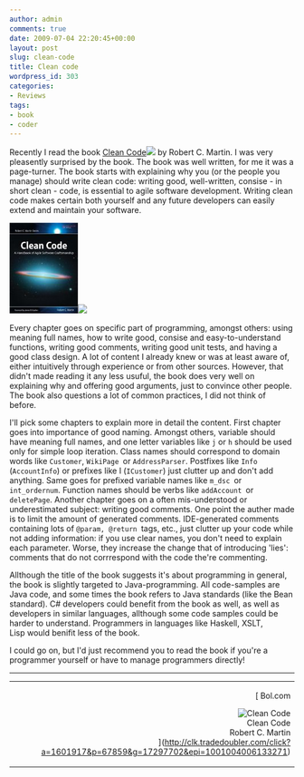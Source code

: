 ```yaml
---
author: admin
comments: true
date: 2009-07-04 22:20:45+00:00
layout: post
slug: clean-code
title: Clean code
wordpress_id: 303
categories:
- Reviews
tags:
- book
- coder
---
```


Recently I read the book [Clean Code](http://www.amazon.com/gp/product/B001GSTOAM?ie=UTF8&tag=geonic-20&linkCode=as2&camp=1789&creative=9325&creativeASIN=B001GSTOAM)![](http://www.assoc-amazon.com/e/ir?t=geonic-20&l=as2&o=1&a=B001GSTOAM) by Robert C. Martin. I was very pleasently surprised by the book. The book was well written, for me it was a page-turner. The book starts with explaining why you (or the people you manage) should write clean code: writing good, well-written, consise - in short clean - code, is essential to agile software development. Writing clean code makes certain both yourself and any future developers can easily extend and maintain your software.


[![](/wp-content/uploads/2009/07/41Obj6pdGtL._SL160_.jpg)](http://www.amazon.com/gp/product/B001GSTOAM?ie=UTF8&tag=geonic-20&linkCode=as2&camp=1789&creative=9325&creativeASIN=B001GSTOAM)![](http://www.assoc-amazon.com/e/ir?t=geonic-20&l=as2&o=1&a=B001GSTOAM)



Every chapter goes on specific part of programming, amongst others: using meaning full names, how to write good, consise and easy-to-understand functions, writing good comments, writing good unit tests, and having a good class design. A lot of content I already knew or was at least aware of, either intuitively through experience or from other sources. However, that didn't made reading it any less usuful, the book does very well on explaining why and offering good arguments, just to convince other people. The book also questions a lot of common practices, I did not think of before.
  

I'll pick some chapters to explain more in detail the content. First chapter goes into importance of good naming. Amongst others, variable should have meaning full names, and one letter variables like `j` or `h` should be used only for simple loop iteration. Class names should correspond to domain words like `Customer`, `WikiPage `or `AddressParser`. Postfixes like `Info `(`AccountInfo`) or prefixes like I (`ICustomer`) just clutter up and don't add anything. Same goes for prefixed variable names like `m_dsc `or `int_ordernum`. Function names should be verbs like `addAccount `or `deletePage`.
Another chapter goes on a often mis-understood or underestimated subject: writing good comments. One point the auther made is to limit the amount of generated comments. IDE-generated comments containing lots of `@param, @return `tags, etc., just clutter up your code while not adding information: if you use clear names, you don't need to explain each parameter. Worse, they increase the change that of introducing 'lies': comments that do not corrrespond with the code the're commenting.

Allthough the title of the book suggests it's about programming in general, the book is slightly targeted to Java-programming. All code-samples are Java code, and some times the book refers to Java standards (like the Bean standard). C# developers could benefit from the book as well, as well as developers in similar languages, allthough some code samples could be harder to understand. Programmers in languages like Haskell, XSLT, Lisp would benifit less of the book.
  

I could go on, but I'd just recommend you to read the book if you're a programmer yourself or have to manage programmers directly!



* * *


<table width="100%" >
<tr >

<td align="left" >


</td>

<td align="right" border="1" valign="top" >

[
Bol.com  

![Clean Code](http://www.bol.com/imgbase0/thumb/BOOKCOVER/FC/0/1/3/2/3/0132350882.gif)  
Clean Code  
Robert C. Martin  
](http://clk.tradedoubler.com/click?a=1601917&p=67859&g=17297702&epi=1001004006133271)


</td>
</tr>
</table>

